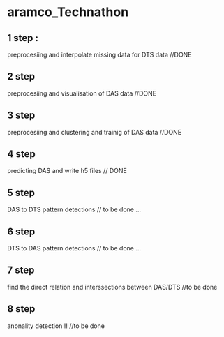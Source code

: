 # aramco_Technathon
## 1 step :
preprocesiing and interpolate missing data for DTS data //DONE
## 2 step 
preprocesiing and visualisation of DAS data //DONE
## 3 step 
preprocesiing and clustering and trainig of DAS data //DONE
## 4 step
predicting DAS and write h5 files // DONE
## 5 step 
DAS to DTS pattern detections // to be done ...
## 6 step 
DTS to DAS pattern detections // to be done ...
## 7 step 
find the direct relation and interssections between DAS/DTS //to be done
## 8 step 
anonality detection !! //to be done
